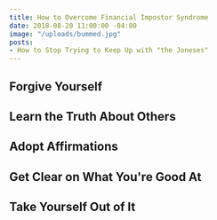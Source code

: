 ```yaml
---
title: How to Overcome Financial Impostor Syndrome
date: 2018-08-20 11:00:00 -04:00
image: "/uploads/bummed.jpg"
posts:
- How to Stop Trying to Keep Up with "the Joneses"
---
```


## Forgive Yourself

## Learn the Truth About Others

## Adopt Affirmations

## Get Clear on What You're Good At

## Take Yourself Out of It